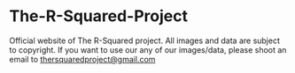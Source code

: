 # The-R-Squared-Project

Official website of The R-Squared project. All images and data are subject to copyright. If you want to use our any of our images/data,
please shoot an email to thersquaredproject@gmail.com
